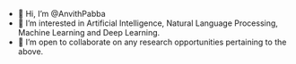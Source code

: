 - 👋 Hi, I’m @AnvithPabba
- 👀 I’m interested in Artificial Intelligence, Natural Language Processing, Machine Learning and Deep Learning.
- 💞️ I’m open to collaborate on any research opportunities pertaining to the above.

<!---
AnvithPabba/AnvithPabba is a ✨ special ✨ repository because its `README.md` (this file) appears on your GitHub profile.
You can click the Preview link to take a look at your changes.
--->
